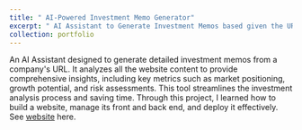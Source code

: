 ```yaml
---
title: " AI-Powered Investment Memo Generator"
excerpt: " AI Assistant to Generate Investment Memos based given the URL of a company  <br/><img width='660' height='415' src='/images/AiB.png'>"
collection: portfolio
---
```


An AI Assistant designed to generate detailed investment memos from a company's URL. It analyzes all the website content to provide comprehensive insights, including key metrics such as market positioning, growth potential, and risk assessments. This tool streamlines the investment analysis process and saving time.  Through this project, I learned how to build a website, manage its front and back end, and deploy it effectively. See [website](https://im-frontend-ten.vercel.app) here. 

<!-- <iframe width="560" height="315" src="https://www.youtube.com/embed/P3YZqTRIS44" frameborder="0" allowfullscreen></iframe> -->
